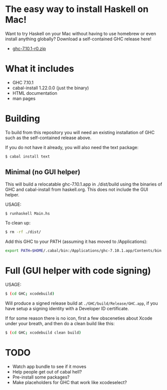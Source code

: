 # The easy way to install Haskell on Mac!

Want to try Haskell on your Mac without having to use homebrew or
even install anything globally? Download a self-contained GHC release here!

* [ghc-7.10.1-r0.zip](https://github.com/etrepum/ghc-dot-app/releases/download/v7.10.1-r0/ghc-7.10.1-r0.zip)

# What it includes

* GHC 7.10.1
* cabal-install 1.22.0.0 (just the binary)
* HTML documentation
* man pages

# Building

To build from this repository you will need an existing installation of
GHC such as the self-contained release above.

If you do not have it already, you will also need the text package:

```bash
$ cabal install text
```

## Minimal (no GUI helper)

This will build a relocatable ghc-7.10.1.app in ./dist/build using
the binaries of GHC and cabal-install from haskell.org. This does not
include the GUI helper.

USAGE:

```bash
$ runhaskell Main.hs
```

To clean up:

```bash
$ rm -rf ./dist/
```

Add this GHC to your PATH (assuming it has moved to /Applications):

```bash
export PATH=$HOME/.cabal/bin:/Applications/ghc-7.10.1.app/Contents/bin:$PATH
```

# Full (GUI helper with code signing)

USAGE:

```bash
$ (cd GHC; xcodebuild)
```

Will produce a signed release build at `./GHC/build/Release/GHC.app`,
if you have setup a signing identity with a Developer ID certificate.

If for some reason there is no icon, first a few obsceneties about Xcode
under your breath, and then do a clean build like this:

```bash
$ (cd GHC; xcodebuild clean build)
```

# TODO

* Watch app bundle to see if it moves
* Help people get out of cabal hell?
* Pre-install some packages?
* Make placeholders for GHC that work like xcodeselect?
